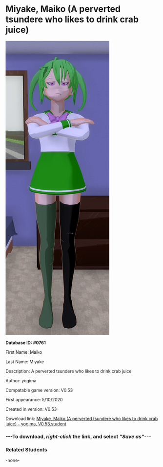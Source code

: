 # Miyake, Maiko (A perverted tsundere who likes to drink crab juice)

<img src="../../Files/Images/Miyake, Maiko (A perverted tsundere who likes to drink crab juice).png" title="Miyake, Maiko (A perverted tsundere who likes to drink crab juice) - yogima, V0.53">

**Database ID: #0761**

First Name: Maiko

Last Name: Miyake

Description: A perverted tsundere who likes to drink crab juice

Author: yogima

Compatable game version: V0.53

First appearance: 5/10/2020

Created in version: V0.53

Download link: <a href="https://raw.githubusercontent.com/Arbiter1223/Daigaku-Gurashi-Custom-Students/master/Files/Student%20Files/Miyake%2C%20Maiko%20(A%20perverted%20tsundere%20who%20likes%20to%20drink%20crab%20juice)%20-%20yogima%2C%20V0.53.student">Miyake, Maiko (A perverted tsundere who likes to drink crab juice) - yogima, V0.53.student</a>

### ---**To download, _right-click_ the link, and select _"Save as"_**---

### Related Students

-none-
